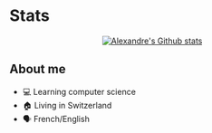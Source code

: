 # Stats

<p align="center">
    <a href="https://github.com/anuraghazra/github-readme-stats">
        <img align="center" alt="Alexandre's Github stats" src="https://github-readme-stats-git-masterrstaa-rickstaa.vercel.app/api?username=Alexandre-AG&show_icons=true&theme=transparent&count_private=true"/> <!-- https://github.com/anuraghazra/github-readme-stats/issues/2380#issuecomment-1380916130 -->
    </a>
</p>

## About me

- 💻 Learning computer science
- 🏠 Living in Switzerland
- 🗣 French/English
